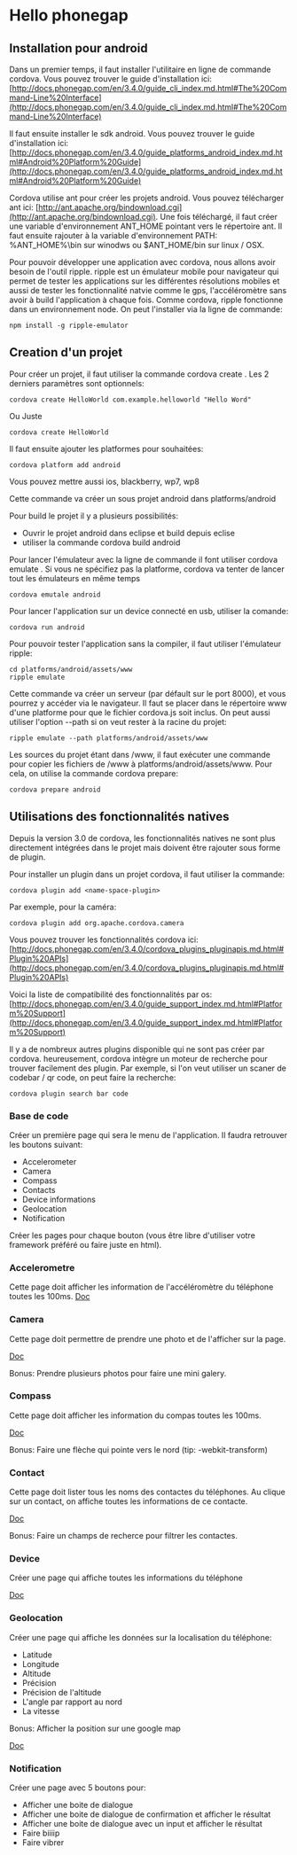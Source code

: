 Hello phonegap
==============

Installation pour android
-------------------------

Dans un premier temps, il faut installer l'utilitaire en ligne de commande cordova. Vous pouvez trouver le guide d'installation ici: [http://docs.phonegap.com/en/3.4.0/guide_cli_index.md.html#The%20Command-Line%20Interface](http://docs.phonegap.com/en/3.4.0/guide_cli_index.md.html#The%20Command-Line%20Interface)

Il faut ensuite installer le sdk android. Vous pouvez trouver le guide d'installation ici: [http://docs.phonegap.com/en/3.4.0/guide_platforms_android_index.md.html#Android%20Platform%20Guide](http://docs.phonegap.com/en/3.4.0/guide_platforms_android_index.md.html#Android%20Platform%20Guide)

Cordova utilise ant pour créer les projets android. Vous pouvez télécharger ant ici: [http://ant.apache.org/bindownload.cgi](http://ant.apache.org/bindownload.cgi).
Une fois téléchargé, il faut créer une variable d'environnement ANT_HOME pointant vers le répertoire ant. Il faut ensuite rajouter à la variable d'environnement PATH: %ANT_HOME%\bin sur winodws ou $ANT_HOME/bin sur linux / OSX.

Pour pouvoir développer une application avec cordova, nous allons avoir besoin de l'outil ripple. ripple est un émulateur mobile pour navigateur qui permet de tester les applications sur les différentes résolutions mobiles et aussi de tester les fonctionnalité natvie comme le gps, l'accéléromètre sans avoir à build l'application à chaque fois.
Comme cordova, ripple fonctionne dans un environnement node.
On peut l'installer via la ligne de commande:

    npm install -g ripple-emulator

Creation d'un projet
--------------------

Pour créer un projet, il faut utiliser la commande cordova create <directory> <namespace> <message>. Les 2 derniers paramètres sont optionnels:

    cordova create HelloWorld com.example.helloworld "Hello Word"
	
Ou Juste

	cordova create HelloWorld

Il faut ensuite ajouter les platformes pour souhaitées:

    cordova platform add android

Vous pouvez mettre aussi ios, blackberry, wp7, wp8

Cette commande va créer un sous projet android dans platforms/android

Pour build le projet il y a plusieurs possibilités:
- Ouvrir le projet android dans eclipse et build depuis eclise
- utiliser la commande cordova build android

Pour lancer l'émulateur avec la ligne de commande il font utiliser cordova emulate <platform>. Si vous ne spécifiez pas la platforme, cordova va tenter de lancer tout les émulateurs en même temps

    cordova emutale android

Pour lancer l'application sur un device connecté en usb, utiliser la comande:

    cordova run android

Pour pouvoir tester l'application sans la compiler, il faut utiliser l'émulateur ripple:

    cd platforms/android/assets/www
	ripple emulate

Cette commande va créer un serveur (par défault sur le port 8000), et vous pourrez y accéder via le navigateur. Il faut se placer dans le répertoire www d'une platforme pour que le fichier cordova.js soit inclus.
On peut aussi utiliser l'option --path si on veut rester à la racine du projet:

    ripple emulate --path platforms/android/assets/www

Les sources du projet étant dans /www, il faut exécuter une commande pour copier les fichiers de /www à platforms/android/assets/www. Pour cela, on utilise la commande cordova prepare:

    cordova prepare android

Utilisations des fonctionnalités natives
----------------------------------------

Depuis la version 3.0 de cordova, les fonctionnalités natives ne sont plus directement intégrées dans le projet mais doivent être rajouter sous forme de plugin.

Pour installer un plugin dans un projet cordova, il faut utiliser la commande:

    cordova plugin add <name-space-plugin>

Par exemple, pour la caméra:

    cordova plugin add org.apache.cordova.camera

Vous pouvez trouver les fonctionnalités cordova ici: [http://docs.phonegap.com/en/3.4.0/cordova_plugins_pluginapis.md.html#Plugin%20APIs](http://docs.phonegap.com/en/3.4.0/cordova_plugins_pluginapis.md.html#Plugin%20APIs)

Voici la liste de compatibilité des fonctionnalités par os: [http://docs.phonegap.com/en/3.4.0/guide_support_index.md.html#Platform%20Support](http://docs.phonegap.com/en/3.4.0/guide_support_index.md.html#Platform%20Support)

Il y a de nombreux autres plugins disponible qui ne sont pas créer par cordova. heureusement, cordova intègre un moteur de recherche pour trouver facilement des plugin. Par exemple, si l'on veut utiliser un scaner de codebar / qr code, on peut faire la recherche:

    cordova plugin search bar code

### Base de code

Créer un première page qui sera le menu de l'application. Il faudra retrouver les boutons suivant:

- Accelerometer
- Camera
- Compass
- Contacts
- Device informations
- Geolocation
- Notification

Créer les pages pour chaque bouton (vous être libre d'utiliser votre framework préféré ou faire juste en html).

### Accelerometre

Cette page doit afficher les information de l'accéléromètre du téléphone toutes les 100ms.
[Doc](https://github.com/apache/cordova-plugin-device-motion/blob/master/doc/index.md)

### Camera

Cette page doit permettre de prendre une photo et de l'afficher sur la page.

[Doc](https://github.com/apache/cordova-plugin-camera/blob/master/doc/index.md)

Bonus: Prendre plusieurs photos pour faire une mini galery.

### Compass

Cette page doit afficher les information du compas toutes les 100ms.

[Doc](https://github.com/apache/cordova-plugin-device-orientation/blob/master/doc/index.md)

Bonus: Faire une flèche qui pointe vers le nord (tip: -webkit-transform)

### Contact

Cette page doit lister tous les noms des contactes du téléphones. Au clique sur un contact, on affiche toutes les informations de ce contacte.

[Doc](https://github.com/apache/cordova-plugin-contacts/blob/master/doc/index.md)

Bonus: Faire un champs de recherce pour filtrer les contactes.

### Device

Créer une page qui affiche toutes les informations du téléphone

[Doc](https://github.com/apache/cordova-plugin-device/blob/master/doc/index.md)

### Geolocation

Créer une page qui affiche les données sur la localisation du téléphone:

- Latitude
- Longitude
- Altitude
- Précision
- Précision de l'altitude
- L'angle par rapport au nord
- La vitesse

Bonus: Afficher la position sur une google map

[Doc](https://github.com/apache/cordova-plugin-geolocation/blob/master/doc/index.md)

### Notification

Créer une page avec 5 boutons pour:

- Afficher une boite de dialogue
- Afficher une boite de dialogue de confirmation et afficher le résultat
- Afficher une boite de dialogue avec un input et afficher le résultat
- Faire biiiip
- Faire vibrer

